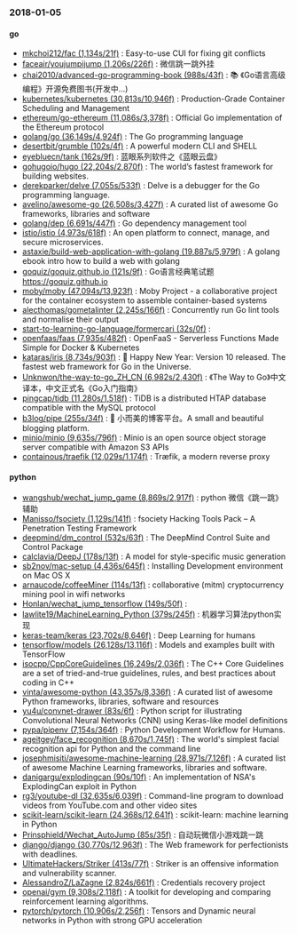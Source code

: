 ### 2018-01-05

#### go
* [mkchoi212/fac (1,134s/21f)](https://github.com/mkchoi212/fac) : Easy-to-use CUI for fixing git conflicts
* [faceair/youjumpijump (1,206s/226f)](https://github.com/faceair/youjumpijump) : 微信跳一跳外挂
* [chai2010/advanced-go-programming-book (988s/43f)](https://github.com/chai2010/advanced-go-programming-book) : 📚 《Go语言高级编程》开源免费图书(开发中...)
* [kubernetes/kubernetes (30,813s/10,946f)](https://github.com/kubernetes/kubernetes) : Production-Grade Container Scheduling and Management
* [ethereum/go-ethereum (11,086s/3,378f)](https://github.com/ethereum/go-ethereum) : Official Go implementation of the Ethereum protocol
* [golang/go (36,149s/4,924f)](https://github.com/golang/go) : The Go programming language
* [desertbit/grumble (102s/4f)](https://github.com/desertbit/grumble) : A powerful modern CLI and SHELL
* [eyebluecn/tank (162s/9f)](https://github.com/eyebluecn/tank) : 蓝眼系列软件之《蓝眼云盘》
* [gohugoio/hugo (22,204s/2,870f)](https://github.com/gohugoio/hugo) : The world’s fastest framework for building websites.
* [derekparker/delve (7,055s/533f)](https://github.com/derekparker/delve) : Delve is a debugger for the Go programming language.
* [avelino/awesome-go (26,508s/3,427f)](https://github.com/avelino/awesome-go) : A curated list of awesome Go frameworks, libraries and software
* [golang/dep (6,691s/447f)](https://github.com/golang/dep) : Go dependency management tool
* [istio/istio (4,973s/618f)](https://github.com/istio/istio) : An open platform to connect, manage, and secure microservices.
* [astaxie/build-web-application-with-golang (19,887s/5,979f)](https://github.com/astaxie/build-web-application-with-golang) : A golang ebook intro how to build a web with golang
* [goquiz/goquiz.github.io (121s/9f)](https://github.com/goquiz/goquiz.github.io) : Go语言经典笔试题 https://goquiz.github.io
* [moby/moby (47,094s/13,923f)](https://github.com/moby/moby) : Moby Project - a collaborative project for the container ecosystem to assemble container-based systems
* [alecthomas/gometalinter (2,245s/166f)](https://github.com/alecthomas/gometalinter) : Concurrently run Go lint tools and normalise their output
* [start-to-learning-go-language/formercari (32s/0f)](https://github.com/start-to-learning-go-language/formercari) : 
* [openfaas/faas (7,935s/482f)](https://github.com/openfaas/faas) : OpenFaaS - Serverless Functions Made Simple for Docker & Kubernetes
* [kataras/iris (8,734s/903f)](https://github.com/kataras/iris) : 🎁 Happy New Year: Version 10 released. The fastest web framework for Go in the Universe.
* [Unknwon/the-way-to-go_ZH_CN (6,982s/2,430f)](https://github.com/Unknwon/the-way-to-go_ZH_CN) : 《The Way to Go》中文译本，中文正式名《Go入门指南》
* [pingcap/tidb (11,280s/1,518f)](https://github.com/pingcap/tidb) : TiDB is a distributed HTAP database compatible with the MySQL protocol
* [b3log/pipe (255s/34f)](https://github.com/b3log/pipe) : 🎷 小而美的博客平台。A small and beautiful blogging platform.
* [minio/minio (9,635s/796f)](https://github.com/minio/minio) : Minio is an open source object storage server compatible with Amazon S3 APIs
* [containous/traefik (12,029s/1,174f)](https://github.com/containous/traefik) : Træfik, a modern reverse proxy

#### python
* [wangshub/wechat_jump_game (8,869s/2,917f)](https://github.com/wangshub/wechat_jump_game) : python 微信《跳一跳》辅助
* [Manisso/fsociety (1,129s/141f)](https://github.com/Manisso/fsociety) : fsociety Hacking Tools Pack – A Penetration Testing Framework
* [deepmind/dm_control (532s/63f)](https://github.com/deepmind/dm_control) : The DeepMind Control Suite and Control Package
* [calclavia/DeepJ (178s/13f)](https://github.com/calclavia/DeepJ) : A model for style-specific music generation
* [sb2nov/mac-setup (4,436s/645f)](https://github.com/sb2nov/mac-setup) : Installing Development environment on Mac OS X
* [arnaucode/coffeeMiner (114s/13f)](https://github.com/arnaucode/coffeeMiner) : collaborative (mitm) cryptocurrency mining pool in wifi networks
* [Honlan/wechat_jump_tensorflow (149s/50f)](https://github.com/Honlan/wechat_jump_tensorflow) : 
* [lawlite19/MachineLearning_Python (379s/245f)](https://github.com/lawlite19/MachineLearning_Python) : 机器学习算法python实现
* [keras-team/keras (23,702s/8,646f)](https://github.com/keras-team/keras) : Deep Learning for humans
* [tensorflow/models (26,128s/13,116f)](https://github.com/tensorflow/models) : Models and examples built with TensorFlow
* [isocpp/CppCoreGuidelines (16,249s/2,036f)](https://github.com/isocpp/CppCoreGuidelines) : The C++ Core Guidelines are a set of tried-and-true guidelines, rules, and best practices about coding in C++
* [vinta/awesome-python (43,357s/8,336f)](https://github.com/vinta/awesome-python) : A curated list of awesome Python frameworks, libraries, software and resources
* [yu4u/convnet-drawer (83s/6f)](https://github.com/yu4u/convnet-drawer) : Python script for illustrating Convolutional Neural Networks (CNN) using Keras-like model definitions
* [pypa/pipenv (7,154s/364f)](https://github.com/pypa/pipenv) : Python Development Workflow for Humans.
* [ageitgey/face_recognition (8,670s/1,745f)](https://github.com/ageitgey/face_recognition) : The world's simplest facial recognition api for Python and the command line
* [josephmisiti/awesome-machine-learning (28,971s/7,126f)](https://github.com/josephmisiti/awesome-machine-learning) : A curated list of awesome Machine Learning frameworks, libraries and software.
* [danigargu/explodingcan (90s/10f)](https://github.com/danigargu/explodingcan) : An implementation of NSA's ExplodingCan exploit in Python
* [rg3/youtube-dl (32,635s/6,039f)](https://github.com/rg3/youtube-dl) : Command-line program to download videos from YouTube.com and other video sites
* [scikit-learn/scikit-learn (24,368s/12,641f)](https://github.com/scikit-learn/scikit-learn) : scikit-learn: machine learning in Python
* [Prinsphield/Wechat_AutoJump (85s/35f)](https://github.com/Prinsphield/Wechat_AutoJump) : 自动玩微信小游戏跳一跳
* [django/django (30,770s/12,963f)](https://github.com/django/django) : The Web framework for perfectionists with deadlines.
* [UltimateHackers/Striker (413s/77f)](https://github.com/UltimateHackers/Striker) : Striker is an offensive information and vulnerability scanner.
* [AlessandroZ/LaZagne (2,824s/661f)](https://github.com/AlessandroZ/LaZagne) : Credentials recovery project
* [openai/gym (9,308s/2,118f)](https://github.com/openai/gym) : A toolkit for developing and comparing reinforcement learning algorithms.
* [pytorch/pytorch (10,906s/2,256f)](https://github.com/pytorch/pytorch) : Tensors and Dynamic neural networks in Python with strong GPU acceleration
